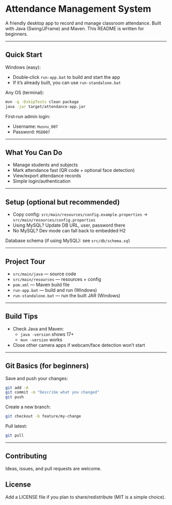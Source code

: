 ﻿# Attendance Management System

A friendly desktop app to record and manage classroom attendance. Built with Java (Swing/JFrame) and Maven. This README is written for beginners.

---

## Quick Start

Windows (easy):
- Double‑click `run-app.bat` to build and start the app
- If it’s already built, you can use `run-standalone.bat`

Any OS (terminal):
```bash
mvn -q -DskipTests clean package
java -jar target/attendance-app.jar
```

First‑run admin login:
- Username: `Husnu_007`
- Password: `MSD007`

---

## What You Can Do
- Manage students and subjects
- Mark attendance fast (QR code + optional face detection)
- View/export attendance records
- Simple login/authentication

---

## Setup (optional but recommended)
- Copy config: `src/main/resources/config.example.properties` → `src/main/resources/config.properties`
- Using MySQL? Update DB URL, user, password there
- No MySQL? Dev mode can fall back to embedded H2

Database schema (if using MySQL): see `src/db/schema.sql`

---

## Project Tour
- `src/main/java` — source code
- `src/main/resources` — resources + config
- `pom.xml` — Maven build file
- `run-app.bat` — build and run (Windows)
- `run-standalone.bat` — run the built JAR (Windows)

---

## Build Tips
- Check Java and Maven:
  - `java -version` shows 17+
  - `mvn -version` works
- Close other camera apps if webcam/face detection won’t start

---

## Git Basics (for beginners)
Save and push your changes:
```bash
git add -A
git commit -m "Describe what you changed"
git push
```
Create a new branch:
```bash
git checkout -b feature/my-change
```
Pull latest:
```bash
git pull
```

---

## Contributing
Ideas, issues, and pull requests are welcome.

## License
Add a LICENSE file if you plan to share/redistribute (MIT is a simple choice).